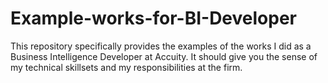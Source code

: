 # Example-works-for-BI-Developer
This repository specifically provides the examples of the works I did as a Business Intelligence Developer at Accuity. It should give you the sense of my technical skillsets and my responsibilities at the firm.
